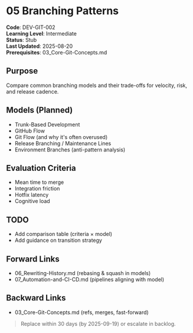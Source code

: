 # 05 Branching Patterns

**Code**: DEV-GIT-002  
**Learning Level**: Intermediate  
**Status**: Stub  
**Last Updated**: 2025-08-20  
**Prerequisites**: 03_Core-Git-Concepts.md  

## Purpose
Compare common branching models and their trade-offs for velocity, risk, and release cadence.

## Models (Planned)
- Trunk-Based Development
- GitHub Flow
- Git Flow (and why it's often overused)
- Release Branching / Maintenance Lines
- Environment Branches (anti-pattern analysis)

## Evaluation Criteria
- Mean time to merge
- Integration friction
- Hotfix latency
- Cognitive load

## TODO
- Add comparison table (criteria × model)
- Add guidance on transition strategy

## Forward Links
- 06_Rewriting-History.md (rebasing & squash in models)
- 07_Automation-and-CI-CD.md (pipelines aligning with model)

## Backward Links
- 03_Core-Git-Concepts.md (refs, merges, fast-forward)

> Replace within 30 days (by 2025-09-19) or escalate in backlog.
